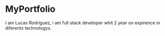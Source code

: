 # MyPortfolio
I am Lucas Rodriguez, i am full stack developer whit 2 year on expirence in diferents technologys.
